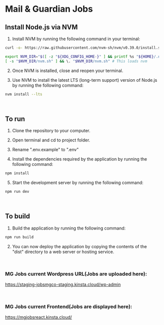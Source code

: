 # Mail & Guardian Jobs

## Install Node.js via NVM

1. Install NVM by running the following command in your terminal:

```sh
curl -o- https://raw.githubusercontent.com/nvm-sh/nvm/v0.39.0/install.sh | bash
```

```sh
export NVM_DIR="$([ -z "${XDG_CONFIG_HOME-}" ] && printf %s "${HOME}/.nvm" || printf %s "${XDG_CONFIG_HOME}/nvm")"
[ -s "$NVM_DIR/nvm.sh" ] && \. "$NVM_DIR/nvm.sh" # This loads nvm
```

2. Once NVM is installed, close and reopen your terminal.

3. Use NVM to install the latest LTS (long-term support) version of Node.js by running the following command:

```sh
nvm install --lts
```

&nbsp;
## To run

1. Clone the repository to your computer.

2. Open terminal and cd to project folder.

3. Rename ".env.example" to ".env"

4. Install the dependencies required by the application by running the following command:

```sh
npm install
```

5. Start the development server by running the following command:

```sh
npm run dev
```

&nbsp;
## To build

1. Build the application by running the following command:

```sh
npm run build
```

2. You can now deploy the application by copying the contents of the "dist" directory to a web server or hosting service.

&nbsp;
### MG Jobs current Wordpress URL(Jobs are uploaded here):
https://staging-jobsmgco-staging.kinsta.cloud/wp-admin

&nbsp;
### MG Jobs current Frontend(Jobs are displayed here):
https://mgjobsreact.kinsta.cloud/